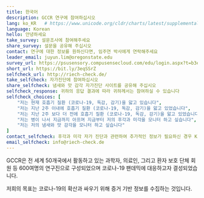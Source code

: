 ```yaml
---
title: 한국어
description: GCCR 연구에 참여하십시오
lang: ko_KR   # https://www.unicode.org/cldr/charts/latest/supplemental/language_territory_information.html
language: Korean
hello: 안녕하세요
take_survey: 설문조사에 참여해주세요
share_survey: 설문을 공유해 주십시오
contact: 연구에 대한 정보를 원하신다면, 임주연 박사에게 연락해주세요
leader_email: juyun.lim@oregonstate.edu
survey_url: https://psusensory.compusensecloud.com/edu/login.aspx?t=b3e67c6d-55f2-4b32-bfbd-4563f9db0e2d
short_url: https://bit.ly/3eqSSrZ
selfcheck_url: http://riech-check.de/
take_selfcheck: 자가진단에 참여하십시오
share_selfcheck: 냄새와 맛 감각 자가진단 사이트를 공유해 주십시오
selfcheck_response: 귀하의 응답 결과에 따라 귀하께서는 참여하실 수 있습니다
selfcheck_choices: [
    "저는 현재 호흡기 질환 (코로나-19, 독감, 감기)을 앓고 있습니다",
    "저는 지난 2주 이내에 호흡기 질환 (코로나-19, 독감, 감기)을 앓고 있었습니다",
    "저는 지난 2주 보다 더 전에 호흡기 질환 (코로나-19, 독감, 감기)을 앓고 있었습니다",
    "저는 병이 나서 지금까지 아프며 지금부터 저의 후각과 미각을 모니터 하고 싶습니다",
    "저는 저의 냄새와 맛 감각을 모니터 하고 싶습니다"
]
contact_selfcheck: 후각과 미각 자가 진단과 관련하여 추가적인 정보가 필요하신 경우 Kathrin Ohla 에게 연락하십시오.
email_selfcheck: info@riech-check.de
---
```

GCCR은 전 세계 50개국에서 활동하고 있는 과학자, 의료인, 그리고 환자 보호 단체 회원 등 600여명의 연구진으로 구성되었으며 코로나-19 팬데믹에 대응하고자 결성되었습니다.

저희의 목표는 코로나-19의 확산과 싸우기 위해 증거 기반 정보를 수집하는 것입니다.
